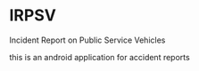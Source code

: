 # IRPSV
Incident Report on Public Service Vehicles

this is an android application for accident reports
